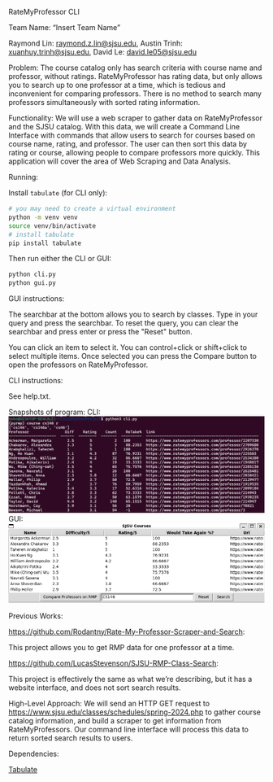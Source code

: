 RateMyProfessor CLI

Team Name: “Insert Team Name”

Raymond Lin: raymond.z.lin@sjsu.edu, Austin Trinh: xuanhuy.trinh@sjsu.edu, David Le: david.le05@sjsu.edu

Problem:
The course catalog only has search criteria with course name and professor, without ratings. RateMyProfessor has rating data, but only allows you to search up to one professor at a time, which is tedious and inconvenient for comparing professors. There is no method to search many professors simultaneously with sorted rating information.

Functionality:
We will use a web scraper to gather data on RateMyProfessor and the SJSU catalog. With this data, we will create a Command Line Interface with commands that allow users to search for courses based on course name, rating, and professor. The user can then sort this data by rating or course, allowing people to compare professors more quickly. This application will cover the area of Web Scraping and Data Analysis.

Running:

Install `tabulate` (for CLI only):
```bash
# you may need to create a virtual environment
python -m venv venv
source venv/bin/activate
# install tabulate
pip install tabulate
```

Then run either the CLI or GUI:

```bash
python cli.py
python gui.py
```

GUI instructions:

The searchbar at the bottom allows you to search by classes. Type in your query and press the searchbar. To reset the
query, you can clear the searchbar and press enter or press the "Reset" button.

You can click an item to select it. You can control+click or shift+click to select multiple items. Once selected you can press the Compare button to open
the professors on RateMyProfessor.

CLI instructions:

See help.txt. 

Snapshots of program:
CLI:
![alt text](image.png)
GUI: 
![alt text](image-1.png)

Previous Works:

https://github.com/Rodantny/Rate-My-Professor-Scraper-and-Search:

This project allows you to get RMP data for one professor at a time.

https://github.com/LucasStevenson/SJSU-RMP-Class-Search:

This project is effectively the same as what we’re describing, but it has a website interface, and does not sort search results.

High-Level Approach:
We will send an HTTP GET request to https://www.sjsu.edu/classes/schedules/spring-2024.php to gather course catalog information, and build a scraper to get information from RateMyProfessors. Our command line interface will process this data to return sorted search results to users.

Dependencies:

[Tabulate](https://pypi.org/project/tabulate/)
